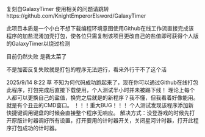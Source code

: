 复刻自GalaxyTimer
使用相关的问题请跳转https://github.com/KnightEmperorElsword/GalaxyTimer

此项目本质是一个小白不想下载编程环境意图使用Github在线工作流直接完成该程序的加盐混淆加壳打包，使各位只需复制该项目更改自己的盐值即可获得个人版的GalaxyTimer以绕过检测

目前仍然失败 是我太菜了

不是加密反复失败就是打包的程序无法运行，看来外行干不了这个活

2025/9/14 8:22   草 不知为何代码成功跑起来了，现在你可以通过Github在线打包此程序，打包完成后直接下载使用，个人测试半小时并未被踢下线！
理论上每个人都可以更换自己的盐值，换完之后就是的新程序？我不懂，但我看着好像能用。就是有个丑丑的CMD窗口。
！！！重大BUG！！！ 个人测试发现该程序添加新快捷键调用键盘的时候会直接整个程序无响应。
解决方式：没登游戏的时候先打开原版计时器调好所有设置，打开要用的计时器开关，关闭星河计时器，打开此程序打包成功的计时器。
